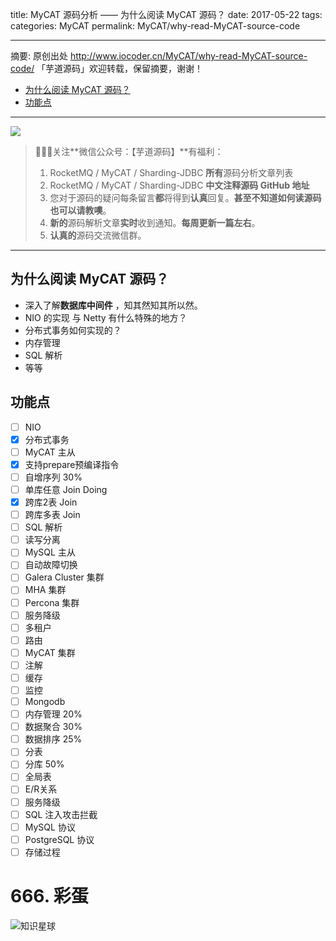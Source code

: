 title: MyCAT 源码分析 —— 为什么阅读 MyCAT 源码？
date: 2017-05-22
tags:
categories: MyCAT
permalink: MyCAT/why-read-MyCAT-source-code

---

摘要: 原创出处 http://www.iocoder.cn/MyCAT/why-read-MyCAT-source-code/ 「芋道源码」欢迎转载，保留摘要，谢谢！

  - [为什么阅读 MyCAT 源码？](http://www.iocoder.cn/MyCAT/why-read-MyCAT-source-code/)
  - [功能点](http://www.iocoder.cn/MyCAT/why-read-MyCAT-source-code/)

-------

![](http://www.iocoder.cn/images/common/wechat_mp_2018_05_18.jpg)

> 🙂🙂🙂关注**微信公众号：【芋道源码】**有福利：  
> 1. RocketMQ / MyCAT / Sharding-JDBC **所有**源码分析文章列表  
> 2. RocketMQ / MyCAT / Sharding-JDBC **中文注释源码 GitHub 地址**  
> 3. 您对于源码的疑问每条留言**都**将得到**认真**回复。**甚至不知道如何读源码也可以请教噢**。  
> 4. **新的**源码解析文章**实时**收到通知。**每周更新一篇左右**。  
> 5. **认真的**源码交流微信群。

-------

## 为什么阅读 MyCAT 源码？

* 深入了解**数据库中间件** ，知其然知其所以然。
* NIO 的实现 与 Netty 有什么特殊的地方？
* 分布式事务如何实现的？
* 内存管理
* SQL 解析
* 等等

## 功能点

* [ ] NIO
* [x] 分布式事务
* [ ] MyCAT 主从
* [x] 支持prepare预编译指令
* [ ] 自增序列 30%
* [ ] 单库任意 Join Doing
* [x] 跨库2表 Join
* [ ] 跨库多表 Join
* [ ] SQL 解析
* [ ] 读写分离
* [ ] MySQL 主从
* [ ] 自动故障切换
* [ ] Galera Cluster 集群
* [ ] MHA 集群
* [ ] Percona 集群
* [ ] 服务降级
* [ ] 多租户
* [ ] 路由
* [ ] MyCAT 集群
* [ ] 注解
* [ ] 缓存
* [ ] 监控
* [ ] Mongodb
* [ ] 内存管理 20%
* [ ] 数据聚合 30% 
* [ ] 数据排序 25%
* [ ] 分表
* [ ] 分库 50%
* [ ] 全局表
* [ ] E/R关系
* [ ] 服务降级
* [ ] SQL 注入攻击拦截
* [ ] MySQL 协议
* [ ] PostgreSQL 协议
* [ ] 存储过程

# 666. 彩蛋

![知识星球](http://www.iocoder.cn/images/Architecture/2017_12_29/01.png)

